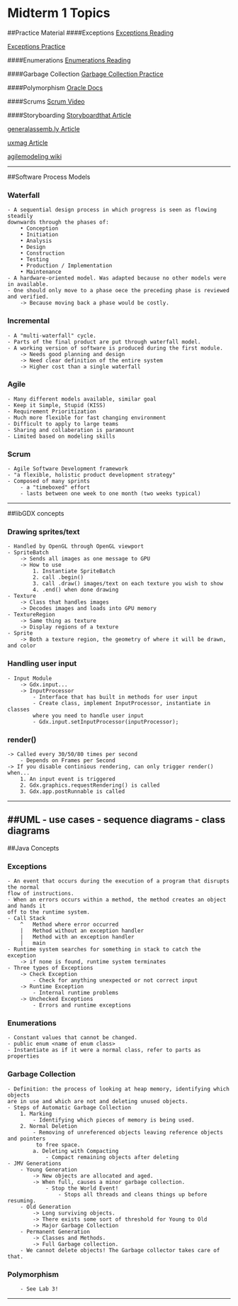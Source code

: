 Midterm 1 Topics 
====================


##Practice Material
####Exceptions
[Exceptions Reading](http://docs.oracle.com/javase/tutorial/essential/exceptions/)

[Exceptions Practice](http://www.indiabix.com/java-programming/exceptions)

####Enumerations
[Enumerations Reading](http://www.cloudhadoop.com/2012/02/java-enums-tutorial-best-10-examples-of.html)

####Garbage Collection
[Garbage Collection Practice](http://www.oracle.com/webfolder/tjjechnetwork/tutorials/obe/java/gc01/index.html)

####Polymorphism
[Oracle Docs](http://docs.oracle.com/javase/tutorial/java/IandI/polymorphism.html)

####Scrums
[Scrum Video](https://www.youtube.com/watch?v=XU0llRltyFM)

####Storyboarding
[Storyboardthat Article](http://www.storyboardthat.com/articles/software-development/agile-user-stories)

[generalassemb.ly Article](http://blog.generalassemb.ly/exit-flatsville-using-storyboards-energize-agile-user-stories/)

[uxmag Article](http://uxmag.com/articles/storyboarding-in-the-software-design-process)

[agilemodeling wiki](http://www.agilemodeling.com/artifacts/userStory.htm)

---
##Software Process Models 
### Waterfall
	- A sequential design process in which progress is seen as flowing steadily 
	downwards through the phases of:
		• Conception
		• Initiation
		• Analysis
		• Design
		• Construction
		• Testing
		• Production / Implementation
		• Maintenance
	- A hardware-oriented model. Was adapted because no other models were in available.
	- One should only move to a phase oece the preceding phase is reviewed and verified.
		-> Because moving back a phase would be costly.
### Incremental
	- A "multi-waterfall" cycle.
	- Parts of the final product are put through waterfall model.
	- A working version of software is produced during the first module.
		-> Needs good planning and design
		-> Need clear definition of the entire system
		-> Higher cost than a single waterfall
### Agile 
	- Many different models available, similar goal
	- Keep it Simple, Stupid (KISS)
	- Requirement Prioritization
	- Much more flexible for fast changing environment
	- Difficult to apply to large teams
	- Sharing and collaberation is paramount 
	- Limited based on modeling skills
### Scrum
	- Agile Software Development framework 
	- "a flexible, holistic product development strategy"
	- Composed of many sprints
		- a "timeboxed" effort
		- lasts between one week to one month (two weeks typical)		
---
##libGDX concepts
### Drawing sprites/text
	- Handled by OpenGL through OpenGL viewport
	- SpriteBatch
		-> Sends all images as one message to GPU
		-> How to use 
			1. Instantiate SpriteBatch
			2. call .begin()
			3. call .draw() images/text on each texture you wish to show
			4. .end() when done drawing
	- Texture
		-> Class that handles images
		-> Decodes images and loads into GPU memory	
	- TextureRegion	
		-> Same thing as texture
		-> Display regions of a texture
	- Sprite
		-> Both a texture region, the geometry of where it will be drawn, and color
### Handling user input
	- Input Module
		-> Gdx.input...
		-> InputProcessor
			- Interface that has built in methods for user input
			- Create class, implement InputProcessor, instantiate in classes
			where you need to handle user input
			- Gdx.input.setInputProcessor(inputProcessor);	
### render() 
	-> Called every 30/50/80 times per second 
		- Depends on Frames per Second
	-> If you disable continious rendering, can only trigger render() when...
		1. An input event is triggered
		2. Gdx.graphics.requestRendering() is called
		3. Gdx.app.postRunnable is called
---
##UML 
	- use cases
	- sequence diagrams
	- class diagrams 
---
##Java Concepts 
### Exceptions 
	- An event that occurs during the execution of a program that disrupts the normal
	flow of instructions.
	- When an errors occurs within a method, the method creates an object and hands it
	off to the runtime system.
	- Call Stack
		^	Method where error occurred          
		|	Method without an exception handler  
		|	Method with an exception handler     
		|	main 				     
	- Runtime system searches for something in stack to catch the exception
		-> if none is found, runtime system terminates
	- Three types of Exceptions	
		-> Check Exception
			- Check for anything unexpected or not correct input
		-> Runtime Exception
			- Internal runtime problems
		-> Unchecked Exceptions
			- Errors and runtime exceptions 
### Enumerations
	- Constant values that cannot be changed.
	- public enum <name of enum class>	
	- Instantiate as if it were a normal class, refer to parts as properties
### Garbage Collection
	- Definition: the process of looking at heap memory, identifying which objects 
	are in use and which are not and deleting unused objects.
	- Steps of Automatic Garbage Collection
		1. Marking
			- Identifying which pieces of memory is being used. 
		2. Normal Deletion
			- Removing of unreferenced objects leaving reference objects and pointers
			 to free space.
			a. Deleting with Compacting
				- Compact remaining objects after deleting
	- JMV Generations
		- Young Generation
			-> New objects are allocated and aged.
			-> When full, causes a minor garbage collection.
				- Stop the World Event!
					- Stops all threads and cleans things up before resuming.
		- Old Generation
			-> Long surviving objects.
			-> There exists some sort of threshold for Young to Old
			-> Major Garbage Collection
		- Permanent Generation
			-> Classes and Methods.
			-> Full Garbage collection.
		- We cannot delete objects! The Garbage collector takes care of that.
### Polymorphism 
		- See Lab 3!
---
